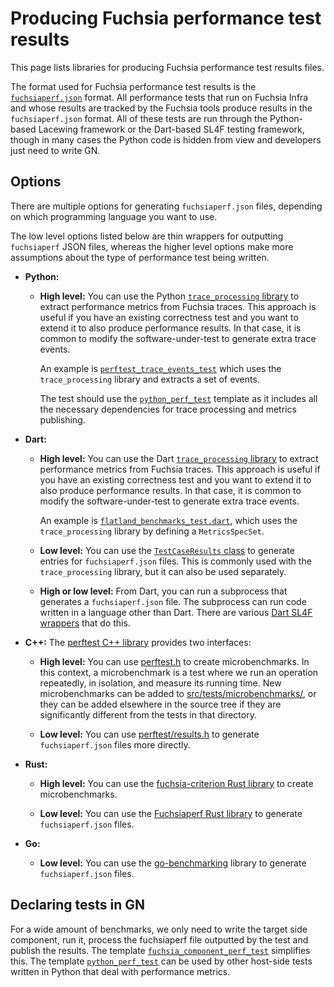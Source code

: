 # Producing Fuchsia performance test results

This page lists libraries for producing Fuchsia performance test
results files.

The format used for Fuchsia performance test results is the
[`fuchsiaperf.json`](fuchsiaperf_format.md) format. All performance
tests that run on Fuchsia Infra and whose results are tracked by the
Fuchsia tools produce results in the `fuchsiaperf.json` format. All of
these tests are run through the Python-based Lacewing framework or the
Dart-based SL4F testing framework, though in many cases the Python code
is hidden from view and developers just need to write GN.

## Options

There are multiple options for generating `fuchsiaperf.json` files,
depending on which programming language you want to use.

The low level options listed below are thin wrappers for outputting
`fuchsiaperf` JSON files, whereas the higher level options make more
assumptions about the type of performance test being written.

*   **Python:**

    *   **High level:** You can use the Python [`trace_processing`
        library][py_trace_processing] to extract performance metrics from
        Fuchsia traces. This approach is useful if you have an
        existing correctness test and you want to extend it to also
        produce performance results. In that case, it is common to
        modify the software-under-test to generate extra trace events.

        An example is [`perftest_trace_events_test`][perftest_trace_events_test]
        which uses the `trace_processing` library and extracts a set of events.

        The test should use the [`python_perf_test`][python_perf_test]
        template as it includes all the necessary dependencies for trace
        processing and metrics publishing.

        <!-- TODO(https://fxbug.dev/305080561): link to a better example -->

*   **Dart:**

    *   **High level:** You can use the Dart [`trace_processing`
        library][trace_processing] to extract performance metrics from
        Fuchsia traces. This approach is useful if you have an
        existing correctness test and you want to extend it to also
        produce performance results. In that case, it is common to
        modify the software-under-test to generate extra trace events.

        An example is
        [`flatland_benchmarks_test.dart`](/src/tests/end_to_end/perf/test/flatland_benchmarks_test.dart),
        which uses the `trace_processing` library by defining a
        `MetricsSpecSet`.

    *   **Low level:** You can use the [`TestCaseResults`
        class][metrics_results] to generate entries for
        `fuchsiaperf.json` files. This is commonly used with the
        `trace_processing` library, but it can also be used
        separately.

    *   **High or low level:** From Dart, you can run a subprocess
        that generates a `fuchsiaperf.json` file. The subprocess can
        run code written in a language other than Dart. There are
        various [Dart SL4F wrappers][dart-wrappers] that do this.

*   **C++:** The [perftest C++ library] provides two interfaces:

    *   **High level:** You can use [perftest.h] to create
        microbenchmarks. In this context, a microbenchmark is a test
        where we run an operation repeatedly, in isolation, and
        measure its running time. New microbenchmarks can be added to
        [src/tests/microbenchmarks/](/src/tests/microbenchmarks/), or
        they can be added elsewhere in the source tree if they are
        significantly different from the tests in that directory.

    *   **Low level:** You can use [perftest/results.h] to generate
        `fuchsiaperf.json` files more directly.

*   **Rust:**

    *   **High level:** You can use the [fuchsia-criterion Rust
        library] to create microbenchmarks.

    *   **Low level:** You can use the [Fuchsiaperf Rust library] to
        generate `fuchsiaperf.json` files.

*   **Go:**

    *   **Low level:** You can use the [go-benchmarking] library to
        generate `fuchsiaperf.json` files.

## Declaring tests in GN

For a wide amount of benchmarks, we only need to write the target side
component, run it, process the fuchsiaperf file outputted by the test
and publish the results. The template
[`fuchsia_component_perf_test`][perf_test_gn] simplifies this.
The template [`python_perf_test`][perf_test_gn] can be used by other host-side
tests written in Python that deal with performance metrics.


[dart-wrappers]: /src/tests/end_to_end/perf/test/
[fuchsia-criterion Rust library]: /src/developer/fuchsia-criterion/
[Fuchsiaperf Rust library]: /src/performance/lib/fuchsiaperf/src/lib.rs
[go-benchmarking]: /src/lib/go-benchmarking/
[metrics_results]: /sdk/testing/sl4f/client/lib/src/trace_processing/metrics_results.dart
[perftest C++ library]: /zircon/system/ulib/perftest/
[perftest.h]: /zircon/system/ulib/perftest/include/perftest/perftest.h
[perftest/results.h]: /zircon/system/ulib/perftest/include/perftest/results.h
[perf_test_gn]: /build/testing/perf/test.gni
[perftest_trace_events_test]: /src/tests/end_to_end/perf/test/perftest_trace_events_test.py
[python_perf_test]: /build/testing/perf/test.gni
[py_trace_processing]: /src/performance/lib/trace_processing/
[trace_processing]: /sdk/testing/sl4f/client/lib/src/trace_processing/

